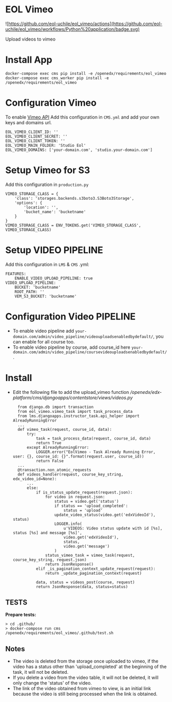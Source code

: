 # EOL Vimeo

![https://github.com/eol-uchile/eol_vimeo/actions](https://github.com/eol-uchile/eol_vimeo/workflows/Python%20application/badge.svg)

Upload videos to vimeo

# Install App

    docker-compose exec cms pip install -e /openedx/requirements/eol_vimeo
    docker-compose exec cms_worker pip install -e /openedx/requirements/eol_vimeo

# Configuration Vimeo

To enable [Vimeo API](https://developer.vimeo.com/api/guides/start) Add this configuration in `CMS.yml` and add your own keys and domains url.

    EOL_VIMEO_CLIENT_ID: ''
    EOL_VIMEO_CLIENT_SECRET: ''
    EOL_VIMEO_CLIENT_TOKEN: ''
    EOL_VIMEO_MAIN_FOLDER: 'Studio Eol'
    EOL_VIMEO_DOMAINS: ['your-domain.com', 'studio.your-domain.com']

# Setup Vimeo for S3

Add this configuration in `production.py`

    VIMEO_STORAGE_CLASS = {
        'class': 'storages.backends.s3boto3.S3Boto3Storage',
        'options': {
            'location': '',
            'bucket_name': 'bucketname'
        }
    }
    VIMEO_STORAGE_CLASS = ENV_TOKENS.get('VIMEO_STORAGE_CLASS', VIMEO_STORAGE_CLASS)

# Setup VIDEO PIPELINE

Add this configuration in `LMS` & `CMS` .yml:

    FEATURES:
        ENABLE_VIDEO_UPLOAD_PIPELINE: true
    VIDEO_UPLOAD_PIPELINE:
        BUCKET: 'bucketname'
        ROOT_PATH: ''
        VEM_S3_BUCKET: 'bucketname'

# Configuration Video PIPELINE

- To enable video pipeline add `your-domain.com/admin/video_pipeline/videouploadsenabledbydefault/`, you can enable for all course too.
- To enable video pipeline by course, add course_id here `your-domain.com/admin/video_pipeline/coursevideouploadsenabledbydefault/`.

# Install

- Edit the following file to add the upload_vimeo function _/openedx/edx-platform/cms/djangoapps/contentstore/views/videos.py_

        from django.db import transaction
        from eol_vimeo.vimeo_task import task_process_data
        from lms.djangoapps.instructor_task.api_helper import AlreadyRunningError
        ...
        def vimeo_task(request, course_id, data):
            try:
                task = task_process_data(request, course_id, data)
                return True
            except AlreadyRunningError:
                LOGGER.error("EolVimeo - Task Already Running Error, user: {}, course_id: {}".format(request.user, course_id))
                return False
        ...
        @transaction.non_atomic_requests
        def videos_handler(request, course_key_string, edx_video_id=None):
            ...
            else:
                if is_status_update_request(request.json):
                    for video in request.json:
                        status = video.get('status')
                        if status == 'upload_completed':
                            status = 'upload'
                        update_video_status(video.get('edxVideoId'), status)
                        LOGGER.info(
                            u'VIDEOS: Video status update with id [%s], status [%s] and message [%s]',
                            video.get('edxVideoId'),
                            status,
                            video.get('message')
                        )
                    status_vimeo_task = vimeo_task(request, course_key_string, request.json)
                    return JsonResponse()
                elif _is_pagination_context_update_request(request):
                    return _update_pagination_context(request)

                data, status = videos_post(course, request)
                return JsonResponse(data, status=status)

## TESTS
**Prepare tests:**

    > cd .github/
    > docker-compose run cms /openedx/requirements/eol_vimeo/.github/test.sh

## Notes
- The video is deleted from the storage once uploaded to vimeo, if the video has a status other than 'upload_completed' at the beginning of the task, it will not be deleted.
- If you delete a video from the video table, it will not be deleted, it will only change the 'status' of the video.
- The link of the video obtained from vimeo to view, is an initial link because the video is still being processed when the link is obtained.
